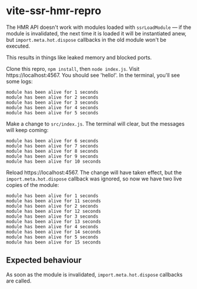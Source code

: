# vite-ssr-hmr-repro

The HMR API doesn't work with modules loaded with `ssrLoadModule` — if the module is invalidated, the next time it is loaded it will be instantiated anew, but `import.meta.hot.dispose` callbacks in the old module won't be executed.

This results in things like leaked memory and blocked ports.

Clone this repro, `npm install`, then `node index.js`. Visit https://localhost:4567. You should see 'hello!'. In the terminal, you'll see some logs:

```
module has been alive for 1 seconds
module has been alive for 2 seconds
module has been alive for 3 seconds
module has been alive for 4 seconds
module has been alive for 5 seconds
```

Make a change to `src/index.js`. The terminal will clear, but the messages will keep coming:

```
module has been alive for 6 seconds
module has been alive for 7 seconds
module has been alive for 8 seconds
module has been alive for 9 seconds
module has been alive for 10 seconds
```

Reload https://localhost:4567. The change will have taken effect, but the `import.meta.hot.dispose` callback was ignored, so now we have two live copies of the module:

```
module has been alive for 1 seconds
module has been alive for 11 seconds
module has been alive for 2 seconds
module has been alive for 12 seconds
module has been alive for 3 seconds
module has been alive for 13 seconds
module has been alive for 4 seconds
module has been alive for 14 seconds
module has been alive for 5 seconds
module has been alive for 15 seconds
```

## Expected behaviour

As soon as the module is invalidated, `import.meta.hot.dispose` callbacks are called.
